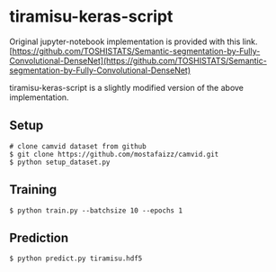 # tiramisu-keras-script

Original jupyter-notebook implementation is provided with this link.
[https://github.com/TOSHISTATS/Semantic-segmentation-by-Fully-Convolutional-DenseNet](https://github.com/TOSHISTATS/Semantic-segmentation-by-Fully-Convolutional-DenseNet)

tiramisu-keras-script is a slightly modified version of the above implementation.

## Setup

```
# clone camvid dataset from github
$ git clone https://github.com/mostafaizz/camvid.git
$ python setup_dataset.py
```

## Training

```
$ python train.py --batchsize 10 --epochs 1
```

## Prediction

```
$ python predict.py tiramisu.hdf5
```

